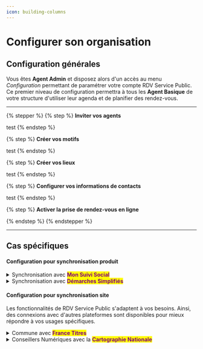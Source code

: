 ```yaml
---
icon: building-columns
---
```


# Configurer son organisation

## Configuration générales

Vous êtes **Agent Admin** et disposez alors d'un accès au menu _Configuration_ permettant de paramétrer votre compte RDV Service Public. Ce premier niveau de configuration permettra à tous les **Agent Basique** de votre structure d'utiliser leur agenda et de planifier des rendez-vous.&#x20;

***

{% stepper %}
{% step %}
**Inviter vos agents**&#x20;

test
{% endstep %}

{% step %}
**Créer vos motifs**&#x20;

test
{% endstep %}

{% step %}
**Créer vos lieux**&#x20;

test
{% endstep %}

{% step %}
**Configurer vos informations de contacts**

test
{% endstep %}

{% step %}
**Activer la prise de rendez-vous en ligne**&#x20;


{% endstep %}
{% endstepper %}

***

## Cas spécifiques

#### Configuration pour synchronisation produit&#x20;

<details>

<summary>Synchronisation avec <mark style="color:purple;"><strong>Mon Suivi Social</strong></mark> </summary>



</details>

<details>

<summary>Synchronisation avec <mark style="color:purple;"><strong>Démarches Simplifiés</strong></mark></summary>



</details>

#### Configuration pour synchronisation site

Les fonctionnalités de RDV Service Public s'adaptent à vos besoins. Ainsi, des connexions avec d'autres plateformes sont disponibles pour mieux répondre à vos usages spécifiques.

<details>

<summary>Commune avec <mark style="color:purple;"><strong>France Titres</strong></mark></summary>

Relier vos motifs RDV Service Public au portail France Titres&#x20;

[➡️ Consulter le tutoriel](https://scribehow.com/shared/Configurez_votre_organisation_sur_RDV_Service_Public_DR__Xjgc9TCtSaSmotYxkSguPg)

</details>

<details>

<summary>Conseillers Numériques avec la <mark style="color:purple;"><strong>Cartographie Nationale</strong></mark></summary>

Lorsque la prise de rendez-vous en ligne est activée dans vos motifs sur RDV Service Public, vos disponibilités apparaitront automatiquement sur la [Cartographie](https://www.conseiller-numerique.gouv.fr/).&#x20;

</details>



